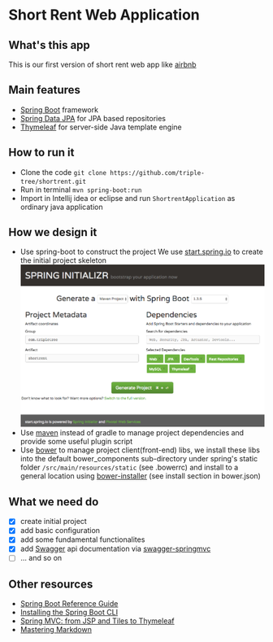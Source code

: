 # Short Rent Web Application

## What's this app
This is our first version of short rent web app like [airbnb](https://zh.airbnb.com/)

## Main features
- [Spring Boot](http://projects.spring.io/spring-boot/) framework
- [Spring Data JPA](http://projects.spring.io/spring-data-jpa/) for JPA based repositories
- [Thymeleaf](http://www.thymeleaf.org/) for server-side Java template engine

## How to run it
- Clone the code
    `git clone https://github.com/triple-tree/shortrent.git`
- Run in terminal
    `mvn spring-boot:run`
- Import in Intellij idea or eclipse and run `ShortrentApplication` as ordinary java application

## How we design it
- Use spring-boot to construct the project
	We use [start.spring.io](http://start.spring.io/) to create the initial project skeleton
    ![](resources/project_scratch.png)
- Use [maven](maven.apache.org) instead of gradle to manage project dependencies and provide some useful plugin script
- Use [bower](http://bower.io/) to manage project client(front-end) libs, we install these libs into the default bower_components sub-directory under spring's static folder `/src/main/resources/static` (see .bowerrc) and install to a general location using [bower-installer](https://www.npmjs.com/package/bower-installer) (see install section in bower.json)

## What we need do
- [x] create initial project
- [x] add basic configuration
- [x] add some fundamental functionalites
- [x] add [Swagger](http://swagger.io/) api documentation via [swagger-springmvc](https://github.com/rlogiacco/swagger-springmvc)
- [ ] ... and so on

## Other resources
- [Spring Boot Reference Guide](http://docs.spring.io/spring-boot/docs/current/reference/htmlsingle/)
- [Installing the Spring Boot CLI](http://docs.spring.io/spring-boot/docs/current/reference/htmlsingle/#getting-started-installing-the-cli)
- [Spring MVC: from JSP and Tiles to Thymeleaf](http://spring.io/blog/2012/10/30/spring-mvc-from-jsp-and-tiles-to-thymeleaf/)
- [Mastering Markdown](https://guides.github.com/features/mastering-markdown/)
